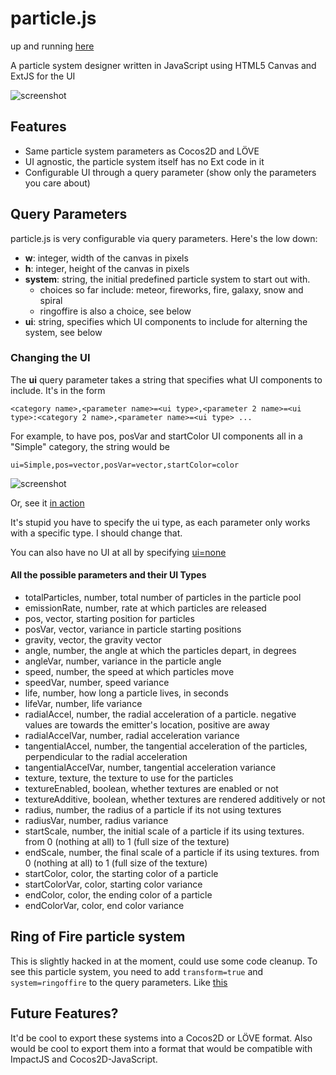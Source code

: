 # particle.js

up and running [here](http://city41.github.com/particle.js/)

A particle system designer written in JavaScript using HTML5 Canvas and ExtJS for the UI
  
![screenshot](https://raw.github.com/city41/particle.js/master/particlejs.png)

## Features

* Same particle system parameters as Cocos2D and LÖVE
* UI agnostic, the particle system itself has no Ext code in it
* Configurable UI through a query parameter (show only the parameters you care about)

## Query Parameters

particle.js is very configurable via query parameters. Here's the low down:

* **w**: integer, width of the canvas in pixels
* **h**: integer, height of the canvas in pixels
* **system**: string, the initial predefined particle system to start out with.
    * choices so far include: meteor, fireworks, fire, galaxy, snow and spiral
    * ringoffire is also a choice, see below
* **ui**: string, specifies which UI components to include for alterning the system, see below

### Changing the UI

The **ui** query parameter takes a string that specifies what UI components to include. It's in the form

    <category name>,<parameter name>=<ui type>,<parameter 2 name>=<ui type>:<category 2 name>,<parameter name>=<ui type> ...

For example, to have pos, posVar and startColor UI components all in a "Simple" category, the string would be

    ui=Simple,pos=vector,posVar=vector,startColor=color

![screenshot](https://raw.github.com/city41/particle.js/master/exampleUi.png)

Or, see it [in action](http://city41.github.com/particle.js/index.html?ui=Simple,pos=vector,posVar=vector,startColor=color)

It's stupid you have to specify the ui type, as each parameter only works with a specific type. I should change that.

You can also have no UI at all by specifying [ui=none](http://city41.github.com/particle.js/index.html?ui=none)

#### All the possible parameters and their UI Types

* totalParticles, number, total number of particles in the particle pool
* emissionRate, number, rate at which particles are released
* pos, vector, starting position for particles
* posVar, vector, variance in particle starting positions
* gravity, vector, the gravity vector
* angle, number, the angle at which the particles depart, in degrees
* angleVar, number, variance in the particle angle
* speed, number, the speed at which particles move
* speedVar, number, speed variance
* life, number, how long a particle lives, in seconds
* lifeVar, number, life variance
* radialAccel, number, the radial acceleration of a particle. negative values are towards the emitter's location, positive are away
* radialAccelVar, number, radial acceleration variance
* tangentialAccel, number, the tangential acceleration of the particles, perpendicular to the radial acceleration
* tangentialAccelVar, number, tangential acceleration variance
* texture, texture, the texture to use for the particles
* textureEnabled, boolean, whether textures are enabled or not
* textureAdditive, boolean, whether textures are rendered additively or not
* radius, number, the radius of a particle if its not using textures
* radiusVar, number, radius variance
* startScale, number, the initial scale of a particle if its using textures. from 0 (nothing at all) to 1 (full size of the texture)
* endScale, number, the final scale of a particle if its using textures. from 0 (nothing at all) to 1 (full size of the texture)
* startColor, color, the starting color of a particle
* startColorVar, color, starting color variance
* endColor, color, the ending color of a particle
* endColorVar, color, end color variance

## Ring of Fire particle system

This is slightly hacked in at the moment, could use some code cleanup. To see this particle system, you need to add `transform=true`
and `system=ringoffire` to the query parameters. Like [this](http://city41.github.com/particle.js/index.html?ui=Transform&transform=true&system=ringoffire)

## Future Features?

It'd be cool to export these systems into a Cocos2D or LÖVE format. Also would be cool to export
them into a format that would be compatible with ImpactJS and Cocos2D-JavaScript.
